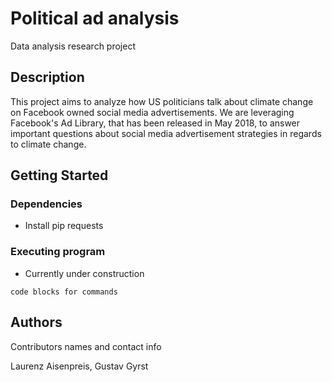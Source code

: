# Political ad analysis

Data analysis research project 

## Description

This project aims to analyze how US politicians talk about climate change on Facebook owned social media advertisements. We are leveraging Facebook's Ad Library, that has been released in May 2018, to answer important questions about social media advertisement strategies in regards to climate change. 

## Getting Started

### Dependencies

* Install pip requests

### Executing program

* Currently under construction
```
code blocks for commands
```

## Authors

Contributors names and contact info

Laurenz Aisenpreis, Gustav Gyrst
